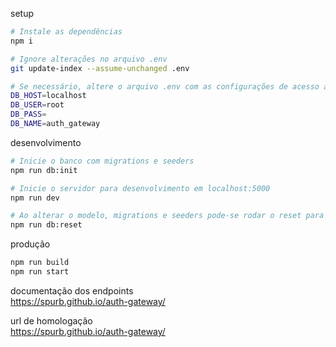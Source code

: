 setup
```bash
# Instale as dependências
npm i

# Ignore alterações no arquivo .env
git update-index --assume-unchanged .env

# Se necessário, altere o arquivo .env com as configurações de acesso ao banco mysql. Arquivo .env:
DB_HOST=localhost
DB_USER=root
DB_PASS=
DB_NAME=auth_gateway
```

desenvolvimento
```bash
# Inicie o banco com migrations e seeders
npm run db:init

# Inicie o servidor para desenvolvimento em localhost:5000
npm run dev

# Ao alterar o modelo, migrations e seeders pode-se rodar o reset para resetar os dados do banco
npm run db:reset
```

produção
```bash
npm run build
npm run start
```

documentação dos endpoints<br>
https://spurb.github.io/auth-gateway/

url de homologação<br>
https://spurb.github.io/auth-gateway/

